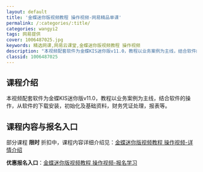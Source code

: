 ```yaml
---
layout: default
title: '金蝶迷你版视频教程 操作视频-网易精品单课'
permalink: /:categories/:title/
categories: wangyi2
tags: 网易提供
cover: 1006487025.jpg
keywords: 精选网课,网易云课堂,金蝶迷你版视频教程 操作视频
description: "本视频配套软件为金蝶KIS迷你版v11.0，教程以业务案例为主线，结合软件的操作，从软件的下载安装，初始化及基础资料，财务凭证处理，报表等。金蝶迷你版视频教程操作视频"
classid: 1006487025
---
```


## 课程介绍

本视频配套软件为金蝶KIS迷你版v11.0，教程以业务案例为主线，结合软件的操作，从软件的下载安装，初始化及基础资料，财务凭证处理，报表等。

## 课程内容与报名入口

部分课程 **限时** 折扣中，课程内容详细介绍见：[金蝶迷你版视频教程 操作视频-详情介绍](https://study.163.com/course/introduction/1006487025.htm?share=1&shareId=1025206652&utm_campaign=share&utm_medium=iphoneShare&utm_source=&utm_u=1025206652)

**优惠报名入口**：[金蝶迷你版视频教程 操作视频-报名学习](https://study.163.com/course/introduction/1006487025.htm?share=1&shareId=1025206652&utm_campaign=share&utm_medium=iphoneShare&utm_source=&utm_u=1025206652)


